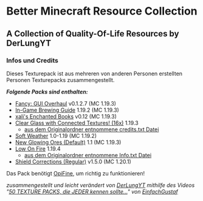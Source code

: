 # Better Minecraft Resource Collection

## A Collection of Quality-Of-Life Resources by DerLungYT

### Infos und Credits

Dieses Texturepack ist aus mehreren von anderen Personen erstellten Personen Texturepacks zusammengestellt.

***Folgende Packs sind enthalten:***

+ [Fancy: GUI Overhaul](https://www.curseforge.com/minecraft/texture-packs/fancy-gui-overhaul) v0.1.2.7 (MC 1.19.3)
+ [In-Game Brewing Guide](https://www.curseforge.com/minecraft/texture-packs/in-game-brewing-guide) 1.19.2 (MC 1.19.3)
+ [xali's Enchanted Books](https://www.curseforge.com/minecraft/texture-packs/xalis-enchanted-books) v0.12 (MC 1.19.3)
+ [Clear Glass with Connected Textures! (16x)](https://www.curseforge.com/minecraft/texture-packs/clear-glass-pack) 1.19.3
  + [aus dem Originalordner entnommene credits.txt Datei](credits@Clear_Glass.txt)
+ [Soft Weather](https://www.curseforge.com/minecraft/texture-packs/soft-weather) 1.0-1.19 (MC 1.19.2)
+ [New Glowing Ores (Default)](https://www.curseforge.com/minecraft/texture-packs/new-glowing-ores) 1.1  (MC 1.19.3)
+ [Low On Fire](https://www.curseforge.com/minecraft/texture-packs/low-on-fire) 1.19.4
  + [aus dem Originalordner entnommene Info.txt Datei](Info@LowOnFire.txt)
+ [Shield Corrections (Regular)](https://www.curseforge.com/minecraft/texture-packs/shieldcorrections) v1.5.0 (MC 1.20.1)

Das Pack benötigt [OpiFine](https://optifine.net), um richtig zu funktionieren!

*zusammengestellt und leicht verändert von [DerLungYT](https://www.youtube.com/@DerLung)
mithilfe des Videos "[50 TEXTURE PACKS, die JEDER kennen sollte...](https://www.youtube.com/watch?v=CDtZVrsvpc8)" von [EinfachGustaf](https://www.youtube.com/@EinfachGustaf)*
